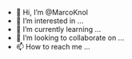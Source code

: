 - 👋 Hi, I’m @MarcoKnol
- 👀 I’m interested in ...
- 🌱 I’m currently learning ...
- 💞️ I’m looking to collaborate on ...
- 📫 How to reach me ...

<!---
MarcoKnol/MarcoKnol is a ✨ special ✨ repository because its `README.md` (this file) appears on your GitHub profile.
You can click the Preview link to take a look at your changes.
--->
